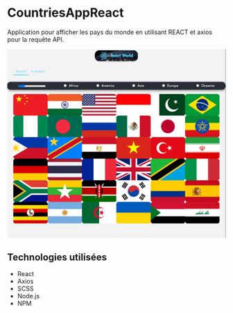 # CountriesAppReact

Application pour afficher les pays du monde en utilisant REACT et axios pour la requête API.

![Screenshot](./src/assets/img/screen.png)

## Technologies utilisées

- React
- Axios
- SCSS
- Node.js
- NPM
